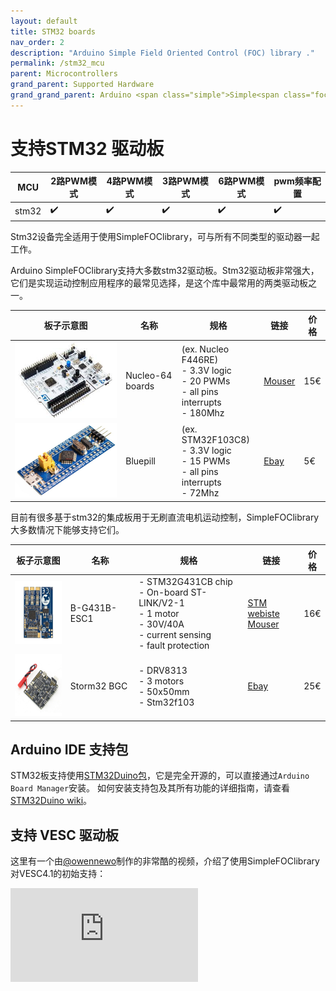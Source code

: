 ```yaml
---
layout: default
title: STM32 boards
nav_order: 2
description: "Arduino Simple Field Oriented Control (FOC) library ."
permalink: /stm32_mcu
parent: Microcontrollers
grand_parent: Supported Hardware
grand_grand_parent: Arduino <span class="simple">Simple<span class="foc">FOC</span>library</span>
---
```


# 支持STM32 驱动板


MCU | 2路PWM模式 | 4路PWM模式 | 3路PWM模式 | 6路PWM模式 | pwm频率配置 
--- | --- |--- |--- |--- |--- 
stm32 | ✔️ | ✔️ | ✔️ | ✔️ | ✔️

Stm32设备完全适用于使用<span>Simple<span>FOC</span>library</span>，可与所有不同类型的驱动器一起工作。

Arduino <span>Simple<span>FOC</span>library</span>支持大多数stm32驱动板。Stm32驱动板非常强大，它们是实现运动控制应用程序的最常见选择，是这个库中最常用的两类驱动板之一。

 板子示意图 | 名称 | 规格 | 链接                                                         | 价格 
---- | --- | --- | --- | --- 
[<img src="extras/Images/nucleo.jpg" class="imgtable150">](https://www.mouser.fr/ProductDetail/STMicroelectronics/NUCLEO-F446RE?qs=%2Fha2pyFaduj0LE%252BzmDN2WNd7nDNNMR7%2Fr%2FThuKnpWrd0IvwHkOHrpg%3D%3D) | Nucleo-64 boards | (ex. Nucleo F446RE)<br>- 3.3V logic<br> - 20 PWMs <br>- all pins interrupts<br>- 180Mhz | [Mouser](https://www.mouser.fr/ProductDetail/STMicroelectronics/NUCLEO-F446RE?qs=%2Fha2pyFaduj0LE%252BzmDN2WNd7nDNNMR7%2Fr%2FThuKnpWrd0IvwHkOHrpg%3D%3D) | 15€
[<img src="extras/Images/bluepill.jpg" class="imgtable150">](https://www.ebay.com/itm/STM32F103C8T6-ARM-STM32-Dev-Development-Board-Module-Blue-Pill-BluePill/292145343898?hash=item4405382d9a:g:nZoAAOSwH-dZ6oaf) | Bluepill | (ex. STM32F103C8)<br>- 3.3V logic<br> - 15 PWMs <br>- all pins interrupts<br>- 72Mhz | [Ebay](https://www.ebay.com/itm/STM32F103C8T6-ARM-STM32-Dev-Development-Board-Module-Blue-Pill-BluePill/292145343898?hash=item4405382d9a:g:nZoAAOSwH-dZ6oaf) | 5€

目前有很多基于stm32的集成板用于无刷直流电机运动控制，<span>Simple<span>FOC</span>library</span>大多数情况下能够支持它们。

 板子示意图                                                   | 名称         | 规格                                                         | 链接                                                         | 价格 
---- | --- | --- | --- | --- 
[<img src="extras/Images/B-G431B-ESC1_SPL.jpg" style="height:100px">](https://www.st.com/en/evaluation-tools/b-g431b-esc1.html)| B-G431B-ESC1 | - STM32G431CB chip <br> - On-board ST-LINK/V2-1 <br> - 1 motor <br>- 30V/40A <br> - current sensing  <br> - fault protection     | [STM webiste](https://www.st.com/en/evaluation-tools/b-g431b-esc1.html) <br> [Mouser](https://eu.mouser.com/ProductDetail/STMicroelectronics/B-G431B-ESC1/?qs=%2Fha2pyFaduj9HtQf9%2FgsBmvGqEl7EbEPOyTxg06xIidkuUIykXhpkA%3D%3D) | 16€
[<img src="extras/Images/strom.jpg" style="height:100px">](https://www.ebay.com/itm/Storm32-BGC-32Bit-3-Axis-Brushless-Gimbal-Controller-V1-32-DRV8313-Motor-Driver/174343022855?hash=item2897a76907:g:20YAAOSwbEhfBo28) | Storm32 BGC | - DRV8313 <br> - 3 motors  <br> - 50x50mm <br> - Stm32f103 | [Ebay](https://www.ebay.com/itm/Storm32-BGC-32Bit-3-Axis-Brushless-Gimbal-Controller-V1-32-DRV8313-Motor-Driver/174343022855?hash=item2897a76907:g:20YAAOSwbEhfBo28) | 25€

## Arduino IDE 支持包

STM32板支持使用[STM32Duino包](https://github.com/stm32duino)，它是完全开源的，可以直接通过`Arduino Board Manager`安装。
如何安装支持包及其所有功能的详细指南，请查看[STM32Duino wiki](https://github.com/stm32duino/wiki/wiki/Getting-Started)。

## 支持 VESC 驱动板
这里有一个由[@owennewo](https://github.com/owennewo)制作的非常酷的视频，介绍了使用<span>Simple<span>FOC</span>library</span>对VESC4.1的初始支持：

<iframe class="youtube" src="https://www.youtube.com/embed/B5qq-aBI2XA" frameborder="0" allow="accelerometer; autoplay; encrypted-media; gyroscope; picture-in-picture" allowfullscreen></iframe>